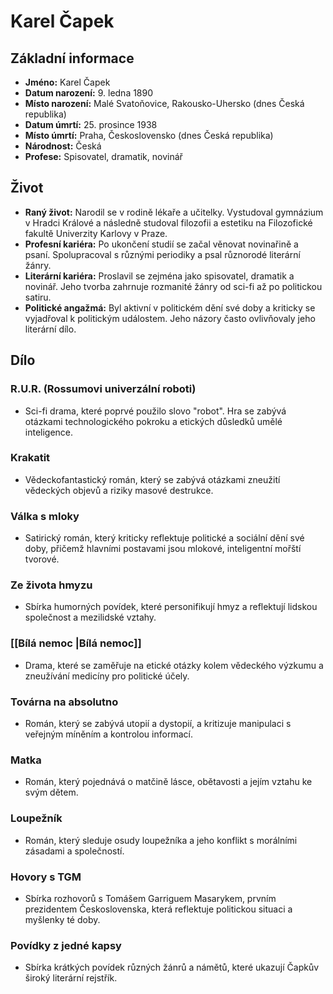 # Karel Čapek
## Základní informace
- **Jméno:** Karel Čapek
- **Datum narození:** 9. ledna 1890
- **Místo narození:** Malé Svatoňovice, Rakousko-Uhersko (dnes Česká republika)
- **Datum úmrtí:** 25. prosince 1938
- **Místo úmrtí:** Praha, Československo (dnes Česká republika)
- **Národnost:** Česká
- **Profese:** Spisovatel, dramatik, novinář

## Život
- **Raný život:** Narodil se v rodině lékaře a učitelky. Vystudoval gymnázium v Hradci Králové a následně studoval filozofii a estetiku na Filozofické fakultě Univerzity Karlovy v Praze.
- **Profesní kariéra:** Po ukončení studií se začal věnovat novinařině a psaní. Spolupracoval s různými periodiky a psal různorodé literární žánry.
- **Literární kariéra:** Proslavil se zejména jako spisovatel, dramatik a novinář. Jeho tvorba zahrnuje rozmanité žánry od sci-fi až po politickou satiru.
- **Politické angažmá:** Byl aktivní v politickém dění své doby a kriticky se vyjadřoval k politickým událostem. Jeho názory často ovlivňovaly jeho literární dílo.

## Dílo

### R.U.R. (Rossumovi univerzální roboti)
- Sci-fi drama, které poprvé použilo slovo "robot". Hra se zabývá otázkami technologického pokroku a etických důsledků umělé inteligence.

### Krakatit
- Vědeckofantastický román, který se zabývá otázkami zneužití vědeckých objevů a riziky masové destrukce.

### Válka s mloky
- Satirický román, který kriticky reflektuje politické a sociální dění své doby, přičemž hlavními postavami jsou mlokové, inteligentní mořští tvorové.

### Ze života hmyzu
- Sbírka humorných povídek, které personifikují hmyz a reflektují lidskou společnost a mezilidské vztahy.

###  [[Bílá nemoc |Bílá nemoc]]
- Drama, které se zaměřuje na etické otázky kolem vědeckého výzkumu a zneužívání medicíny pro politické účely.

### Továrna na absolutno
- Román, který se zabývá utopií a dystopií, a kritizuje manipulaci s veřejným míněním a kontrolou informací.

### Matka
- Román, který pojednává o matčině lásce, obětavosti a jejím vztahu ke svým dětem.

### Loupežník
- Román, který sleduje osudy loupežníka a jeho konflikt s morálními zásadami a společností.

### Hovory s TGM
- Sbírka rozhovorů s Tomášem Garriguem Masarykem, prvním prezidentem Československa, která reflektuje politickou situaci a myšlenky té doby.

### Povídky z jedné kapsy
- Sbírka krátkých povídek různých žánrů a námětů, které ukazují Čapkův široký literární rejstřík.